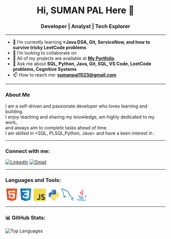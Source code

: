 <!-- Title -->
<h1 align="center">Hi, SUMAN PAL Here 👋</h1>
<h3 align="center">Developer | Analyst | Tech Explorer</h3>

---

- 🌱 I’m currently learning **<Java DSA, Git, ServiceNow, and how to survive tricky LeetCode problems**
- 🤝 I’m looking to collaborate on **<Python automation scripts>**
- 📂 All of my projects are available at **[My Portfolio](<PORTFOLIO_LINK>)**
- 💬 Ask me about **SQL, Python, Java, Git, SQL, VS Code, LeetCode problems, Cognitive Systems**
- 📫 How to reach me: **<sumanpal1523@gmail.com>**

---

### About Me
I am a self-driven and passionate developer who loves learning and building.  
I enjoy teaching and sharing my knowledge, am highly dedicated to my work,  
and always aim to complete tasks ahead of time.  
I am skilled in <SQL, PLSQL,Python, Java> and have a keen interest in <Data Analysis>.

---

### Connect with me:
[![LinkedIn](https://img.shields.io/badge/LinkedIn-%230077B5.svg?style=for-the-badge&logo=linkedin&logoColor=white)](<www.linkedin.com/in/sumanpal15>)
[![Gmail](https://img.shields.io/badge/Gmail-D14836?style=for-the-badge&logo=gmail&logoColor=white)](mailto:<sumanpal1523@gmail.com>)

---

### Languages and Tools:
<p align="left">
<img src="https://raw.githubusercontent.com/devicons/devicon/master/icons/html5/html5-original.svg" alt="HTML5" width="40" height="40"/> 
<img src="https://raw.githubusercontent.com/devicons/devicon/master/icons/css3/css3-original.svg" alt="CSS3" width="40" height="40"/> 
<img src="https://raw.githubusercontent.com/devicons/devicon/master/icons/javascript/javascript-original.svg" alt="JavaScript" width="40" height="40"/> 
<img src="https://raw.githubusercontent.com/devicons/devicon/master/icons/python/python-original.svg" alt="Python" width="40" height="40"/> 
<img src="https://raw.githubusercontent.com/devicons/devicon/master/icons/mysql/mysql-original.svg" alt="MySQL" width="40" height="40"/> 
<img src="https://raw.githubusercontent.com/devicons/devicon/master/icons/java/java-original.svg" alt="Java" width="40" height="40"/> 
</p>

---

### 📊 GitHub Stats:
![Top Languages](https://github-readme-stats.vercel.app/api/top-langs/?username=<YOUR_GITHUB_USERNAME>&layout=compact&theme=dark)



